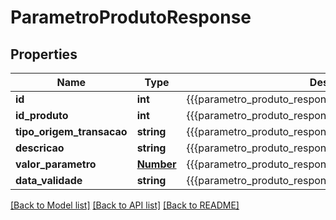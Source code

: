 # ParametroProdutoResponse

## Properties
Name | Type | Description | Notes
------------ | ------------- | ------------- | -------------
**id** | **int** | {{{parametro_produto_response_id_value}}} | 
**id_produto** | **int** | {{{parametro_produto_response_id_produto_value}}} | 
**tipo_origem_transacao** | **string** | {{{parametro_produto_response_tipo_origem_transacao_value}}} | 
**descricao** | **string** | {{{parametro_produto_response_descricao_value}}} | 
**valor_parametro** | [**Number**](Number.md) | {{{parametro_produto_response_valor_parametro_value}}} | 
**data_validade** | **string** | {{{parametro_produto_response_data_validade_value}}} | 

[[Back to Model list]](../README.md#documentation-for-models) [[Back to API list]](../README.md#documentation-for-api-endpoints) [[Back to README]](../README.md)


